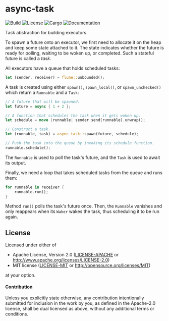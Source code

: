 # async-task

[![Build](https://github.com/smol-rs/async-task/actions/workflows/ci.yml/badge.svg)](
https://github.com/smol-rs/async-task/actions)
[![License](https://img.shields.io/badge/license-Apache--2.0_OR_MIT-blue.svg)](
https://github.com/smol-rs/async-task)
[![Cargo](https://img.shields.io/crates/v/async-task.svg)](
https://crates.io/crates/async-task)
[![Documentation](https://docs.rs/async-task/badge.svg)](
https://docs.rs/async-task)

Task abstraction for building executors.

To spawn a future onto an executor, we first need to allocate it on the heap and keep some
state attached to it. The state indicates whether the future is ready for polling, waiting to
be woken up, or completed. Such a stateful future is called a *task*.

All executors have a queue that holds scheduled tasks:

```rust
let (sender, receiver) = flume::unbounded();
```

A task is created using either `spawn()`, `spawn_local()`, or `spawn_unchecked()` which
return a `Runnable` and a `Task`:

```rust
// A future that will be spawned.
let future = async { 1 + 2 };

// A function that schedules the task when it gets woken up.
let schedule = move |runnable| sender.send(runnable).unwrap();

// Construct a task.
let (runnable, task) = async_task::spawn(future, schedule);

// Push the task into the queue by invoking its schedule function.
runnable.schedule();
```

The `Runnable` is used to poll the task's future, and the `Task` is used to await its
output.

Finally, we need a loop that takes scheduled tasks from the queue and runs them:

```rust
for runnable in receiver {
    runnable.run();
}
```

Method `run()` polls the task's future once. Then, the `Runnable`
vanishes and only reappears when its `Waker` wakes the task, thus
scheduling it to be run again.

## License

Licensed under either of

 * Apache License, Version 2.0 ([LICENSE-APACHE](LICENSE-APACHE) or http://www.apache.org/licenses/LICENSE-2.0)
 * MIT license ([LICENSE-MIT](LICENSE-MIT) or http://opensource.org/licenses/MIT)

at your option.

#### Contribution

Unless you explicitly state otherwise, any contribution intentionally submitted
for inclusion in the work by you, as defined in the Apache-2.0 license, shall be
dual licensed as above, without any additional terms or conditions.

